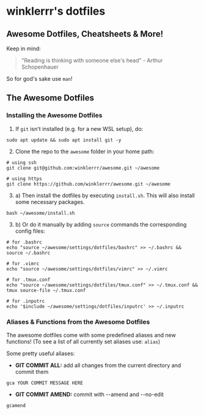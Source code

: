# winklerrr's dotfiles
## Awesome Dotfiles, Cheatsheets & More!

Keep in mind:

> "Reading is thinking with someone else's head" - Arthur Schopenhauer

So for god's sake use `man`!

## The Awesome Dotfiles

### Installing the Awesome Dotfiles

1. If `git` isn't installed (e.g. for a new WSL setup), do:

```
sudo apt update && sudo apt install git -y
```

2. Clone the repo to the `awesome` folder in your home path:

```
# using ssh
git clone git@github.com:winklerrr/awesome.git ~/awesome

# using https
git clone https://github.com/winklerrr/awesome.git ~/awesome
```

3. a) Then install the dotfiles by executing `install.sh`. This will also install some necessary packages.

```
bash ~/awesome/install.sh
```

3. b) Or do it manually by adding `source` commands the corresponding config files:

```
# for .bashrc
echo "source ~/awesome/settings/dotfiles/bashrc" >> ~/.bashrc && source ~/.bashrc

# for .vimrc
echo "source ~/awesome/settings/dotfiles/vimrc" >> ~/.vimrc

# for .tmux.conf
echo "source ~/awesome/settings/dotfiles/tmux.conf" >> ~/.tmux.conf && tmux source-file ~/.tmux.conf

# for .inputrc
echo '$include ~/awesome/settings/dotfiles/inputrc' >> ~/.inputrc
```

### Aliases & Functions from the Awesome Dotfiles

The awesome dotfiles come with some predefined aliases and new functions!
(To see a list of all currently set aliases use: `alias`)

Some pretty useful aliases:

- **GIT COMMIT ALL:** add all changes from the current directory and commit them

```
gca YOUR COMMIT MESSAGE HERE
```

- **GIT COMMIT AMEND:** commit with --amend and --no-edit

```
gcamend
```
